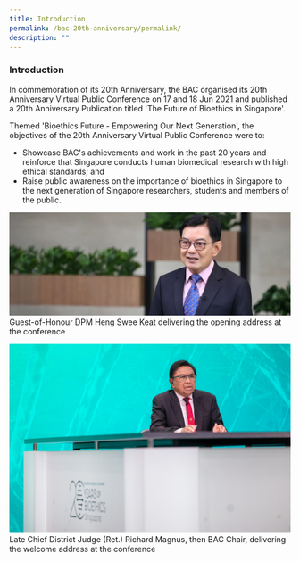 ```yaml
---
title: Introduction
permalink: /bac-20th-anniversary/permalink/
description: ""
---
```

### **Introduction**

In commemoration of its 20th Anniversary, the BAC organised its 20th Anniversary Virtual Public Conference on 17 and 18 Jun 2021 and published a 20th Anniversary Publication titled 'The Future of Bioethics in Singapore'.

Themed 'Bioethics Future - Empowering Our Next Generation', the objectives of the 20th Anniversary Virtual Public Conference were to:

* Showcase BAC's achievements and work in the past 20 years and reinforce that Singapore conducts human biomedical research with high ethical standards; and
*  Raise public awareness on the importance of bioethics in Singapore to the next generation of Singapore researchers, students and members of the public.

![](/images/20th%20anniversary%20images/dpm%20heng.png)
Guest-of-Honour DPM Heng Swee Keat delivering the opening address at the conference

![](/images/20th%20Anniversary%20Images/17th%20jun-6314(cropped)_Mr%20Magnus_welcome%20address.jpg)
Late Chief District Judge (Ret.) Richard Magnus, then BAC Chair, delivering the welcome address at the conference